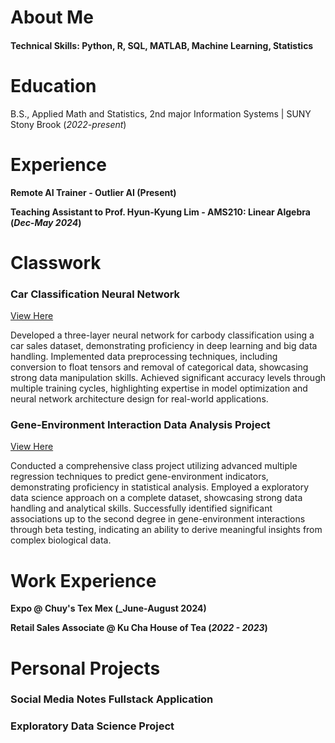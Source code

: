# About Me

#### Technical Skills: Python, R, SQL, MATLAB, Machine Learning, Statistics

# Education			        		
B.S., Applied Math and Statistics, 2nd major Information Systems | SUNY Stony Brook (_2022-present_)

# Experience
**Remote AI Trainer - Outlier AI (Present)**

**Teaching Assistant to Prof. Hyun-Kyung Lim - AMS210: Linear Algebra (_Dec-May 2024_)**

# Classwork
### Car Classification Neural Network
[View Here](https://github.com/jn9he/car_nn/tree/main)

Developed a three-layer neural network for carbody classification using a car sales dataset, demonstrating proficiency in deep learning and big data handling. Implemented data preprocessing techniques, including conversion to float tensors and removal of categorical data, showcasing strong data manipulation skills. Achieved significant accuracy levels through multiple training cycles, highlighting expertise in model optimization and neural network architecture design for real-world applications.

### Gene-Environment Interaction Data Analysis Project
[View Here](https://www.mdpi.com/1424-8220/22/11/4240)

Conducted a comprehensive class project utilizing advanced multiple regression techniques to predict gene-environment indicators, demonstrating proficiency in statistical analysis. Employed a  exploratory data science approach on a complete dataset, showcasing strong data handling and analytical skills. Successfully identified significant associations up to the second degree in gene-environment interactions through beta testing, indicating an ability to derive meaningful insights from complex biological data.

# Work Experience

**Expo @ Chuy's Tex Mex (_June-August 2024)**

**Retail Sales Associate @ Ku Cha House of Tea (_2022 - 2023_)**

# Personal Projects

### Social Media Notes Fullstack Application

### Exploratory Data Science Project

